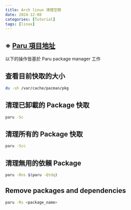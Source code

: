 ```yaml
---
title: Arch linux 清理空間
date: 2024-12-08
categories: [Tutorial]
tags: [linux]
---
```


## ※ [Paru 項目地址](https://github.com/Morganamilo/paru)

以下的操作皆基於 Paru package manager 工作

## 查看目前快取的大小

```bash
du -sh /var/cache/pacman/pkg
```

## 清理已卸載的 Package 快取

```bash
paru -Sc
```

## 清理所有的 Package 快取

```bash
paru -Scc
```

## 清理無用的依賴 Package

```bash
paru -Rns $(paru -Qtdq)
```

## Remove packages and dependencies

```bash
paru -Rs <package_name>
```


